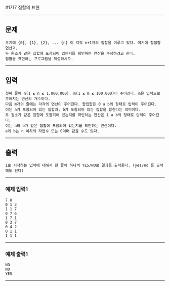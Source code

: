 #1717 집합의 표현

------------
## 문제
```
초기에 {0}, {1}, {2}, ... {n} 이 각각 n+1개의 집합을 이루고 있다. 여기에 합집합 연산과, 
두 원소가 같은 집합에 포함되어 있는지를 확인하는 연산을 수행하려고 한다.
집합을 표현하는 프로그램을 작성하시오.
``` 
------------
## 입력
```
첫째 줄에 n(1 ≤ n ≤ 1,000,000), m(1 ≤ m ≤ 100,000)이 주어진다. m은 입력으로 주어지는 연산의 개수이다. 
다음 m개의 줄에는 각각의 연산이 주어진다. 합집합은 0 a b의 형태로 입력이 주어진다. 
이는 a가 포함되어 있는 집합과, b가 포함되어 있는 집합을 합친다는 의미이다. 
두 원소가 같은 집합에 포함되어 있는지를 확인하는 연산은 1 a b의 형태로 입력이 주어진다. 
이는 a와 b가 같은 집합에 포함되어 있는지를 확인하는 연산이다. 
a와 b는 n 이하의 자연수 또는 0이며 같을 수도 있다.
```
------------
## 출력
```
1로 시작하는 입력에 대해서 한 줄에 하나씩 YES/NO로 결과를 출력한다. (yes/no 를 출력해도 된다)
```
----------
### 예제 입력1

```
7 8
0 1 3
1 1 7
0 7 6
1 7 1
0 3 7
0 4 2
0 1 1
1 1 1
```
-------
### 예제 출력1
```
NO
NO
YES
```
----------